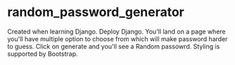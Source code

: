 # random_password_generator
Created when learning Django.
Deploy Django.
You'll land on a page where you'll have multiple option to choose from which will make password harder to guess.
Click on generate and you'll see a Random passowrd.
Styling is supported by Bootstrap.


